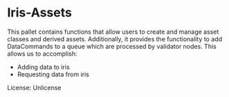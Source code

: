 # Iris-Assets

This pallet contains functions that allow users to create and manage asset classes and derived assets.
Additionally, it provides the functionality to add DataCommands to a queue which are processed by validator nodes. This allows us to accomplish:

- Adding data to iris
- Requesting data from iris

License: Unlicense
